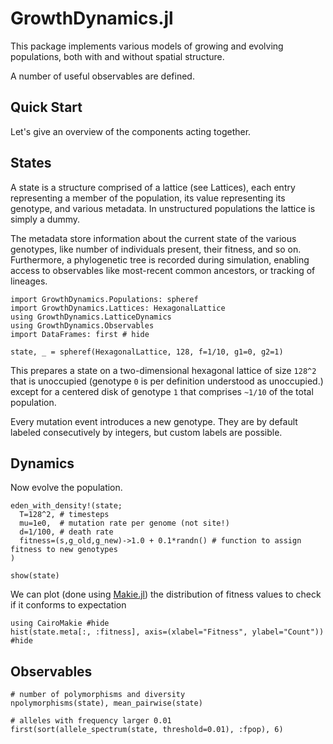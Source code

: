 # GrowthDynamics.jl

This package implements various models of growing and evolving populations, both with and without spatial structure.

A number of useful observables are defined.

## Quick Start

Let's give an overview of the components acting together.

## States

A state is a structure comprised of a lattice (see Lattices), each entry representing a member of the population, its value representing its genotype, and various metadata. In unstructured populations the lattice is simply a dummy.

The metadata store information about the current state of the various genotypes, like number of individuals present, their fitness, and so on. Furthermore, a phylogenetic tree is recorded during simulation, enabling access to observables like most-recent common ancestors, or tracking of lineages.

```@repl 1
import GrowthDynamics.Populations: spheref
import GrowthDynamics.Lattices: HexagonalLattice
using GrowthDynamics.LatticeDynamics
using GrowthDynamics.Observables
import DataFrames: first # hide

state, _ = spheref(HexagonalLattice, 128, f=1/10, g1=0, g2=1)
```

This prepares a state on a two-dimensional hexagonal lattice of size `128^2` that is unoccupied (genotype `0` is per definition understood as unoccupied.) except for a centered disk of genotype `1` that comprises `~1/10` of the total population.

Every mutation event introduces a new genotype. They are by default labeled consecutively by integers, but custom labels are possible.

## Dynamics

Now evolve the population.

```@repl 1
eden_with_density!(state;
  T=128^2, # timesteps
  mu=1e0,  # mutation rate per genome (not site!)
  d=1/100, # death rate
  fitness=(s,g_old,g_new)->1.0 + 0.1*randn() # function to assign fitness to new genotypes
)

show(state)
```

We can plot (done using [Makie.jl](https://makie.juliaplots.org/)) the distribution of fitness values to check if it conforms to expectation

```@example 1
using CairoMakie #hide
hist(state.meta[:, :fitness], axis=(xlabel="Fitness", ylabel="Count")) #hide
```

## Observables

```@repl 1
# number of polymorphisms and diversity
npolymorphisms(state), mean_pairwise(state)
```

```@repl 1
# alleles with frequency larger 0.01
first(sort(allele_spectrum(state, threshold=0.01), :fpop), 6)
```
